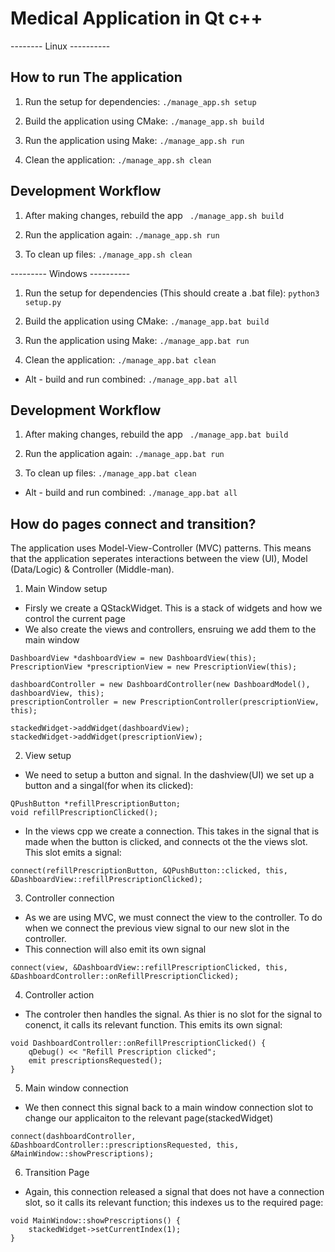 # Medical Application in Qt c++



-------- Linux ----------

## How to run The application

1. Run the setup for dependencies:
` ./manage_app.sh setup `

2. Build the application using CMake:
` ./manage_app.sh build `

3. Run the application using Make:
` ./manage_app.sh run `

4. Clean the application:
` ./manage_app.sh clean `


## Development Workflow

1. After making changes, rebuild the app
` ./manage_app.sh build`

2. Run the application again:
` ./manage_app.sh run `

3. To clean up files:
` ./manage_app.sh clean ` 





--------- Windows ----------

1. Run the setup for dependencies (This should create a .bat file):
` python3 setup.py `

2. Build the application using CMake:
` ./manage_app.bat build `

3. Run the application using Make: 
` ./manage_app.bat run `

4. Clean the application:
` ./manage_app.bat clean `

* Alt - build and run combined:
` ./manage_app.bat all `


## Development Workflow

1. After making changes, rebuild the app
` ./manage_app.bat build`

2. Run the application again:
` ./manage_app.bat run `

3. To clean up files:
` ./manage_app.bat clean ` 

* Alt - build and run combined:
` ./manage_app.bat all `





## How do pages connect and transition?

The application uses Model-View-Controller (MVC) patterns. This means that the application seperates interactions between the view (UI), Model (Data/Logic) & Controller (Middle-man).

1. Main Window setup
*  Firsly we create a QStackWidget. This is a stack of widgets and how we control the current page
* We also create the views and controllers, ensruing we add them to the main window

```
DashboardView *dashboardView = new DashboardView(this);
PrescriptionView *prescriptionView = new PrescriptionView(this);

dashboardController = new DashboardController(new DashboardModel(), dashboardView, this);
prescriptionController = new PrescriptionController(prescriptionView, this);

stackedWidget->addWidget(dashboardView);
stackedWidget->addWidget(prescriptionView);
```

2. View setup
* We need to setup a button and signal. In the dashview(UI) we set up a button and a singal(for when its clicked):
``` 
QPushButton *refillPrescriptionButton; 
void refillPrescriptionClicked(); 
```
* In the views cpp we create a connection. This takes in the signal that is made when the button is clicked, and connects ot the the views slot. This slot emits a signal:
```
connect(refillPrescriptionButton, &QPushButton::clicked, this, &DashboardView::refillPrescriptionClicked); 
``` 

3. Controller connection
* As we are using MVC, we must connect the view to the controller. To do when we connect the previous view signal to our new slot in the controller.
* This connection will also emit its own signal
```
connect(view, &DashboardView::refillPrescriptionClicked, this, &DashboardController::onRefillPrescriptionClicked); 
```

4. Controller action
* The controler then handles the signal. As thier is no slot for the signal to conenct, it calls its relevant function. This emits its own signal:
```
void DashboardController::onRefillPrescriptionClicked() {
    qDebug() << "Refill Prescription clicked";
    emit prescriptionsRequested();
}
```

5. Main window connection
* We then connect this signal back to a main window connection slot to change our applicaiton to the relevant page(stackedWidget)
```
connect(dashboardController, &DashboardController::prescriptionsRequested, this, &MainWindow::showPrescriptions);
```

6. Transition Page
* Again, this connection released a signal that does not have a connection slot, so it calls its relevant function; this indexes us to the required page:
```
void MainWindow::showPrescriptions() {
    stackedWidget->setCurrentIndex(1);
}
``` 



